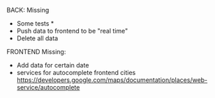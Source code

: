 BACK:
Missing

- Some tests \*
- Push data to frontend to be "real time"
- Delete all data

FRONTEND
Missing:

- Add data for certain date
- services for autocomplete frontend cities https://developers.google.com/maps/documentation/places/web-service/autocomplete
